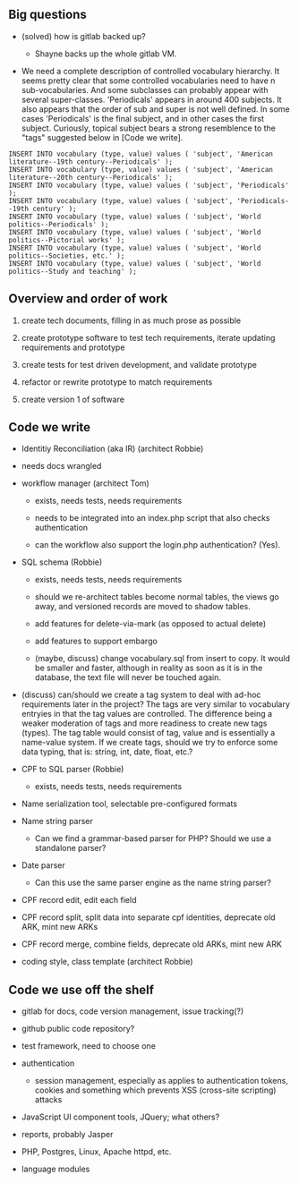 
Big questions
---

- (solved) how is gitlab backed up?

  - Shayne backs up the whole gitlab VM.

- We need a complete description of controlled vocabulary hierarchy. It seems pretty clear that some
  controlled vocabularies need to have n sub-vocabularies. And some subclasses can probably appear with
  several super-classes. 'Periodicals' appears in around 400 subjects. It also appears that the order of sub
  and super is not well defined. In some cases 'Periodicals' is the final subject, and in other cases the
  first subject. Curiously, topical subject bears a strong resemblence to the "tags" suggested below in [Code we write].
  
```
INSERT INTO vocabulary (type, value) values ( 'subject', 'American literature--19th century--Periodicals' );
INSERT INTO vocabulary (type, value) values ( 'subject', 'American literature--20th century--Periodicals' );
INSERT INTO vocabulary (type, value) values ( 'subject', 'Periodicals' );
INSERT INTO vocabulary (type, value) values ( 'subject', 'Periodicals--19th century' );
INSERT INTO vocabulary (type, value) values ( 'subject', 'World politics--Periodicals' );
INSERT INTO vocabulary (type, value) values ( 'subject', 'World politics--Pictorial works' );
INSERT INTO vocabulary (type, value) values ( 'subject', 'World politics--Societies, etc.' );
INSERT INTO vocabulary (type, value) values ( 'subject', 'World politics--Study and teaching' );
```


Overview and order of work
---


1. create tech documents, filling in as much prose as possible

1. create prototype software to test tech requirements, iterate updating requirements and prototype

1. create tests for test driven development, and validate prototype

1. refactor or rewrite prototype to match requirements

1. create version 1 of software


Code we write
----

- Identitiy Reconciliation (aka IR) (architect Robbie)

 - needs docs wrangled

- workflow manager (architect Tom)

  - exists, needs tests, needs requirements
  
  - needs to be integrated into an index.php script that also checks authentication
  
  - can the workflow also support the login.php authentication? (Yes).
  
- SQL schema (Robbie)

  - exists, needs tests, needs requirements
  
  - should we re-architect tables become normal tables, the views go away, and versioned records are moved to shadow tables.
  
  - add features for delete-via-mark (as opposed to actual delete)
  
  - add features to support embargo
  
  - (maybe, discuss) change vocabulary.sql from insert to copy. It would be smaller and faster, although in reality as soon as
    it is in the database, the text file will never be touched again.
    
- (discuss) can/should we create a tag system to deal with ad-hoc requirements later in the project? The tags
  are very similar to vocabulary entryies in that the tag values are controlled. The difference being a weaker
  moderation of tags and more readiness to create new tags (types). The tag table would consist of tag, value
  and is essentially a name-value system. If we create tags, should we try to enforce some data typing, that
  is: string, int, date, float, etc.?

- CPF to SQL parser (Robbie)

  - exists, needs tests, needs requirements
  
- Name serialization tool, selectable pre-configured formats

- Name string parser

    - Can we find a grammar-based parser for PHP? Should we use a standalone parser?

- Date parser

  - Can this use the same parser engine as the name string parser?

- CPF record edit, edit each field

- CPF record split, split data into separate cpf identities, deprecate old ARK, mint new ARKs

- CPF record merge, combine fields, deprecate old ARKs, mint new ARK

- coding style, class template (architect Robbie)


Code we use off the shelf
---

- gitlab for docs, code version management, issue tracking(?)

- github public code repository?

- test framework, need to choose one

- authentication
  - session management, especially as applies to authentication tokens, cookies and something which prevents
    XSS (cross-site scripting) attacks
    
- JavaScript UI component tools, JQuery; what others?

- reports, probably Jasper

- PHP, Postgres, Linux, Apache httpd, etc.

- language modules
